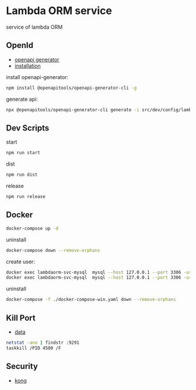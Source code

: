 # Lambda ORM service

service of lambda ORM

## OpenId

- [openapi generator](https://openapi-generator.tech/)
- [installation](https://openapi-generator.tech/docs/installation)

install openapi-generator:

```sh
npm install @openapitools/openapi-generator-cli -g
```

generate api:

```sh
npx @openapitools/openapi-generator-cli generate -i src/dev/config/lambda-svc.yaml -g nodejs-express-server -o src/api
```

## Dev Scripts

start

```sh
npm run start
```

dist

```sh
npm run dist
```

release

```sh
npm run release
```

## Docker

``` sh
docker-compose up -d
```

uninstall

``` sh
docker-compose down --remove-orphans
```

create user:

```sh
docker exec lambdaorm-svc-mysql  mysql --host 127.0.0.1 --port 3306 -uroot -proot -e "CREATE USER IF NOT EXISTS 'test'@'%' IDENTIFIED BY 'test';"
docker exec lambdaorm-svc-mysql  mysql --host 127.0.0.1 --port 3306 -uroot -proot -e "GRANT ALL ON *.* TO 'test'@'%' with grant option; FLUSH PRIVILEGES;"
```

uninstall

``` sh
docker-compose -f ./docker-compose-win.yaml down --remove-orphans
```

## Kill Port

- [data](https://stackoverflow.com/questions/39632667/how-do-i-kill-the-process-currently-using-a-port-on-localhost-in-windows)

```sh
netstat -ano | findstr :9291
taskkill /PID 4500 /F
```

## Security

- [kong](https://konghq.com/products/api-gateway-platform)
